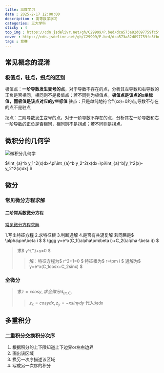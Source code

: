 ```yaml
---
title: 高数学习
date : 2025-2-17 12:00:00
description : 高等数学学习
categories: 三大学科
sticky : 4
top_img : https://cdn.jsdelivr.net/gh/C29999/P.bed/dca573a82d097759fc5fbd777dc002ac.png
cover : https://cdn.jsdelivr.net/gh/C29999/P.bed/dca573a82d097759fc5fbd777dc002ac.png
tags : 竞赛
---
```


## 常见概念的混淆

### 极值点，驻点，拐点的区别

极值点：**一阶导数发生变号的点**，对于导数不存在的点，分析其左导数和右导数的正负是否相同，相同则不是极值点；若不同则为极值点。**极值点是该点的x坐标值，而极值是该点对应的y坐标值**
驻点：只是单纯地符合f’(xo)=0的点,导数不存在的点不是驻点

拐点：二阶导数发生变号的点，对于一阶导数不存在的点，分析其左一阶导数和右一阶导数的正负是否相同，相同则不是拐点；若不同则是拐点。

## 微积分的几何学

![微积分几何学](https://cdn.jsdelivr.net/gh/C29999/P.bed/96a8cf03e04355ee69349f734ab32b49.png)

$\int_{a}^b y_1^2(x)dx-\pi\int_{a}^b y_2^2(x)dx=\pi\int_{a}^b[y_1^2(x)-y_2^2(x)dx] $

## 微分

### 常见微分方程求解

#### 二阶常系数微分方程

[常见微分方程求解](https://blog.csdn.net/weixin_45332791/article/details/105837280)

1.写出特征方程
2.求特征根
3.判断通解
4.是否有共轭复解
若同届是$ \alpha\pm\beta i $
$ \ggg y=e^x(C_1(\alpha\pm\beta i)+C_2(\alpha-\beta i)) $
>求$ y^{''}+y=0 $
>>解：特征方程为$ r^2+1=0 $
>>特征根为$ r=\pm i $
>>通解为$ y=e^x(C_1cosx+C_2sinx) $

### 全微分

>求$z=xcosy,求全微分d_{(\pi,0)}$
>>$z_x=cosydx,z_y=-xsinydy$
>>代入为dx

## 多重积分

### 二重积分交换积分次序

1. 根据积分的上下限知道上下边界or左右边界
2. 画出该区域
3. 换另⼀次序描述该区域
4. 写成另⼀次序的积分

